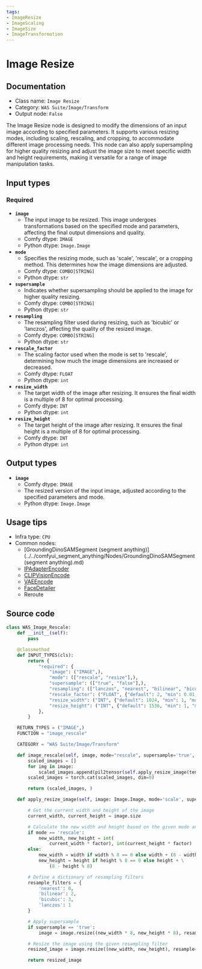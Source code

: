 ```yaml
---
tags:
- ImageResize
- ImageScaling
- ImageSize
- ImageTransformation
---
```


# Image Resize
## Documentation
- Class name: `Image Resize`
- Category: `WAS Suite/Image/Transform`
- Output node: `False`

The Image Resize node is designed to modify the dimensions of an input image according to specified parameters. It supports various resizing modes, including scaling, rescaling, and cropping, to accommodate different image processing needs. This node can also apply supersampling for higher quality resizing and adjust the image size to meet specific width and height requirements, making it versatile for a range of image manipulation tasks.
## Input types
### Required
- **`image`**
    - The input image to be resized. This image undergoes transformations based on the specified mode and parameters, affecting the final output dimensions and quality.
    - Comfy dtype: `IMAGE`
    - Python dtype: `Image.Image`
- **`mode`**
    - Specifies the resizing mode, such as 'scale', 'rescale', or a cropping method. This determines how the image dimensions are adjusted.
    - Comfy dtype: `COMBO[STRING]`
    - Python dtype: `str`
- **`supersample`**
    - Indicates whether supersampling should be applied to the image for higher quality resizing.
    - Comfy dtype: `COMBO[STRING]`
    - Python dtype: `str`
- **`resampling`**
    - The resampling filter used during resizing, such as 'bicubic' or 'lanczos', affecting the quality of the resized image.
    - Comfy dtype: `COMBO[STRING]`
    - Python dtype: `str`
- **`rescale_factor`**
    - The scaling factor used when the mode is set to 'rescale', determining how much the image dimensions are increased or decreased.
    - Comfy dtype: `FLOAT`
    - Python dtype: `int`
- **`resize_width`**
    - The target width of the image after resizing. It ensures the final width is a multiple of 8 for optimal processing.
    - Comfy dtype: `INT`
    - Python dtype: `int`
- **`resize_height`**
    - The target height of the image after resizing. It ensures the final height is a multiple of 8 for optimal processing.
    - Comfy dtype: `INT`
    - Python dtype: `int`
## Output types
- **`image`**
    - Comfy dtype: `IMAGE`
    - The resized version of the input image, adjusted according to the specified parameters and mode.
    - Python dtype: `Image.Image`
## Usage tips
- Infra type: `CPU`
- Common nodes:
    - [GroundingDinoSAMSegment (segment anything)](../../comfyui_segment_anything/Nodes/GroundingDinoSAMSegment (segment anything).md)
    - [IPAdapterEncoder](../../ComfyUI_IPAdapter_plus/Nodes/IPAdapterEncoder.md)
    - [CLIPVisionEncode](../../Comfy/Nodes/CLIPVisionEncode.md)
    - [VAEEncode](../../Comfy/Nodes/VAEEncode.md)
    - [FaceDetailer](../../ComfyUI-Impact-Pack/Nodes/FaceDetailer.md)
    - Reroute



## Source code
```python
class WAS_Image_Rescale:
    def __init__(self):
        pass

    @classmethod
    def INPUT_TYPES(cls):
        return {
            "required": {
                "image": ("IMAGE",),
                "mode": (["rescale", "resize"],),
                "supersample": (["true", "false"],),
                "resampling": (["lanczos", "nearest", "bilinear", "bicubic"],),
                "rescale_factor": ("FLOAT", {"default": 2, "min": 0.01, "max": 16.0, "step": 0.01}),
                "resize_width": ("INT", {"default": 1024, "min": 1, "max": 48000, "step": 1}),
                "resize_height": ("INT", {"default": 1536, "min": 1, "max": 48000, "step": 1}),
            },
        }

    RETURN_TYPES = ("IMAGE",)
    FUNCTION = "image_rescale"

    CATEGORY = "WAS Suite/Image/Transform"

    def image_rescale(self, image, mode="rescale", supersample='true', resampling="lanczos", rescale_factor=2, resize_width=1024, resize_height=1024):
        scaled_images = []
        for img in image:
            scaled_images.append(pil2tensor(self.apply_resize_image(tensor2pil(img), mode, supersample, rescale_factor, resize_width, resize_height, resampling)))
        scaled_images = torch.cat(scaled_images, dim=0)

        return (scaled_images, )

    def apply_resize_image(self, image: Image.Image, mode='scale', supersample='true', factor: int = 2, width: int = 1024, height: int = 1024, resample='bicubic'):

        # Get the current width and height of the image
        current_width, current_height = image.size

        # Calculate the new width and height based on the given mode and parameters
        if mode == 'rescale':
            new_width, new_height = int(
                current_width * factor), int(current_height * factor)
        else:
            new_width = width if width % 8 == 0 else width + (8 - width % 8)
            new_height = height if height % 8 == 0 else height + \
                (8 - height % 8)

        # Define a dictionary of resampling filters
        resample_filters = {
            'nearest': 0,
            'bilinear': 2,
            'bicubic': 3,
            'lanczos': 1
        }

        # Apply supersample
        if supersample == 'true':
            image = image.resize((new_width * 8, new_height * 8), resample=Image.Resampling(resample_filters[resample]))

        # Resize the image using the given resampling filter
        resized_image = image.resize((new_width, new_height), resample=Image.Resampling(resample_filters[resample]))

        return resized_image

```
